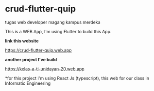 # crud-flutter-quip
tugas web developer magang kampus merdeka

This is a WEB App, I'm using Flutter to build this App.

**link this website**

https://crud-flutter-quip.web.app

**another project I've build**

https://kelas-a-ti-unidayan-20.web.app


*for this project I'm using React Js (typescript), this web for our class in Informatic Engineering
